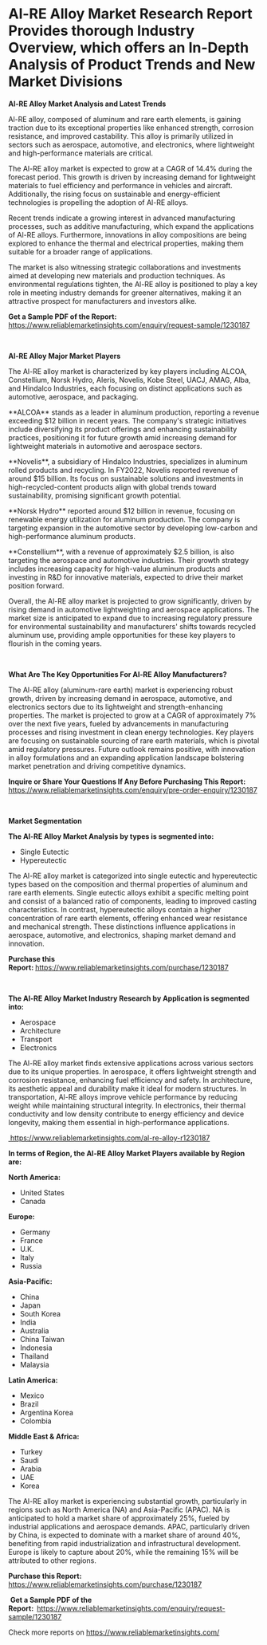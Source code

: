 <p><h1>Al-RE Alloy Market Research Report Provides thorough Industry Overview, which offers an In-Depth Analysis of Product Trends and New Market Divisions</h1></p><p><strong>Al-RE Alloy Market Analysis and Latest Trends</strong></p>
<p><p>Al-RE alloy, composed of aluminum and rare earth elements, is gaining traction due to its exceptional properties like enhanced strength, corrosion resistance, and improved castability. This alloy is primarily utilized in sectors such as aerospace, automotive, and electronics, where lightweight and high-performance materials are critical.</p><p>The Al-RE alloy market is expected to grow at a CAGR of 14.4% during the forecast period. This growth is driven by increasing demand for lightweight materials to fuel efficiency and performance in vehicles and aircraft. Additionally, the rising focus on sustainable and energy-efficient technologies is propelling the adoption of Al-RE alloys.</p><p>Recent trends indicate a growing interest in advanced manufacturing processes, such as additive manufacturing, which expand the applications of Al-RE alloys. Furthermore, innovations in alloy compositions are being explored to enhance the thermal and electrical properties, making them suitable for a broader range of applications.</p><p>The market is also witnessing strategic collaborations and investments aimed at developing new materials and production techniques. As environmental regulations tighten, the Al-RE alloy is positioned to play a key role in meeting industry demands for greener alternatives, making it an attractive prospect for manufacturers and investors alike.</p></p>
<p><strong>Get a Sample PDF of the Report:&nbsp;</strong> <a href="https://www.reliablemarketinsights.com/enquiry/request-sample/1230187?utm_campaign=2535&utm_medium=2&utm_source=Github&utm_content=ia&utm_term=03042025&utm_id=al-re-alloy">https://www.reliablemarketinsights.com/enquiry/request-sample/1230187</a></p>
<p>&nbsp;</p>
<p><strong>Al-RE Alloy Major Market Players</strong></p>
<p><p>The Al-RE alloy market is characterized by key players including ALCOA, Constellium, Norsk Hydro, Aleris, Novelis, Kobe Steel, UACJ, AMAG, Alba, and Hindalco Industries, each focusing on distinct applications such as automotive, aerospace, and packaging.</p><p>**ALCOA** stands as a leader in aluminum production, reporting a revenue exceeding $12 billion in recent years. The company's strategic initiatives include diversifying its product offerings and enhancing sustainability practices, positioning it for future growth amid increasing demand for lightweight materials in automotive and aerospace sectors.</p><p>**Novelis**, a subsidiary of Hindalco Industries, specializes in aluminum rolled products and recycling. In FY2022, Novelis reported revenue of around $15 billion. Its focus on sustainable solutions and investments in high-recycled-content products align with global trends toward sustainability, promising significant growth potential.</p><p>**Norsk Hydro** reported around $12 billion in revenue, focusing on renewable energy utilization for aluminum production. The company is targeting expansion in the automotive sector by developing low-carbon and high-performance aluminum products.</p><p>**Constellium**, with a revenue of approximately $2.5 billion, is also targeting the aerospace and automotive industries. Their growth strategy includes increasing capacity for high-value aluminum products and investing in R&D for innovative materials, expected to drive their market position forward.</p><p>Overall, the Al-RE alloy market is projected to grow significantly, driven by rising demand in automotive lightweighting and aerospace applications. The market size is anticipated to expand due to increasing regulatory pressure for environmental sustainability and manufacturers' shifts towards recycled aluminum use, providing ample opportunities for these key players to flourish in the coming years.</p></p>
<p>&nbsp;</p>
<p><strong>What Are The Key Opportunities For Al-RE Alloy Manufacturers?</strong></p>
<p><p>The Al-RE alloy (aluminum-rare earth) market is experiencing robust growth, driven by increasing demand in aerospace, automotive, and electronics sectors due to its lightweight and strength-enhancing properties. The market is projected to grow at a CAGR of approximately 7% over the next five years, fueled by advancements in manufacturing processes and rising investment in clean energy technologies. Key players are focusing on sustainable sourcing of rare earth materials, which is pivotal amid regulatory pressures. Future outlook remains positive, with innovation in alloy formulations and an expanding application landscape bolstering market penetration and driving competitive dynamics.</p></p>
<p><strong>Inquire or Share Your Questions If Any Before Purchasing This Report:</strong> <a href="https://www.reliablemarketinsights.com/enquiry/pre-order-enquiry/1230187?utm_campaign=2535&utm_medium=2&utm_source=Github&utm_content=ia&utm_term=03042025&utm_id=al-re-alloy">https://www.reliablemarketinsights.com/enquiry/pre-order-enquiry/1230187</a></p>
<p>&nbsp;</p>
<p><strong>Market Segmentation</strong></p>
<p><strong>The Al-RE Alloy Market Analysis by types is segmented into:</strong></p>
<p><ul><li>Single Eutectic</li><li>Hypereutectic</li></ul></p>
<p><p>The Al-RE alloy market is categorized into single eutectic and hypereutectic types based on the composition and thermal properties of aluminum and rare earth elements. Single eutectic alloys exhibit a specific melting point and consist of a balanced ratio of components, leading to improved casting characteristics. In contrast, hypereutectic alloys contain a higher concentration of rare earth elements, offering enhanced wear resistance and mechanical strength. These distinctions influence applications in aerospace, automotive, and electronics, shaping market demand and innovation.</p></p>
<p><strong>Purchase this Report:&nbsp;</strong><a href="https://www.reliablemarketinsights.com/purchase/1230187?utm_campaign=2535&utm_medium=2&utm_source=Github&utm_content=ia&utm_term=03042025&utm_id=al-re-alloy">https://www.reliablemarketinsights.com/purchase/1230187</a></p>
<p>&nbsp;</p>
<p><strong>The Al-RE Alloy Market Industry Research by Application is segmented into:</strong></p>
<p><ul><li>Aerospace</li><li>Architecture</li><li>Transport</li><li>Electronics</li></ul></p>
<p><p>The Al-RE alloy market finds extensive applications across various sectors due to its unique properties. In aerospace, it offers lightweight strength and corrosion resistance, enhancing fuel efficiency and safety. In architecture, its aesthetic appeal and durability make it ideal for modern structures. In transportation, Al-RE alloys improve vehicle performance by reducing weight while maintaining structural integrity. In electronics, their thermal conductivity and low density contribute to energy efficiency and device longevity, making them essential in high-performance applications.</p></p>
<p><a href="https://www.reliablemarketinsights.com/al-re-alloy-r1230187?utm_campaign=2535&utm_medium=2&utm_source=Github&utm_content=ia&utm_term=03042025&utm_id=al-re-alloy">&nbsp;https://www.reliablemarketinsights.com/al-re-alloy-r1230187</a></p>
<p><strong>In terms of Region, the Al-RE Alloy Market Players available by Region are:</strong></p>
<p>
    <p> <strong> North America: </strong>
        <ul>
            <li>United States</li>
            <li>Canada</li>
        </ul>
        </p> 
    <p> <strong> Europe: </strong>
        <ul>
            <li>Germany</li>
            <li>France</li>
            <li>U.K.</li>
            <li>Italy</li>
            <li>Russia</li>
        </ul>
        </p> 
    <p> <strong> Asia-Pacific: </strong>
        <ul>
            <li>China</li>
            <li>Japan</li>
            <li>South Korea</li>
            <li>India</li>
            <li>Australia</li>
            <li>China Taiwan</li>
            <li>Indonesia</li>
            <li>Thailand</li>
            <li>Malaysia</li>
        </ul>
        </p> 
    <p> <strong> Latin America: </strong>
        <ul>
            <li>Mexico</li>
            <li>Brazil</li>
            <li>Argentina Korea</li>
            <li>Colombia</li>
        </ul>
        </p> 
    <p> <strong> Middle East & Africa: </strong>
        <ul>
            <li>Turkey</li>
            <li>Saudi</li>
            <li>Arabia</li>
            <li>UAE</li>
            <li>Korea</li>
        </ul>
    </p>
    </p>
<p><p>The Al-RE alloy market is experiencing substantial growth, particularly in regions such as North America (NA) and Asia-Pacific (APAC). NA is anticipated to hold a market share of approximately 25%, fueled by industrial applications and aerospace demands. APAC, particularly driven by China, is expected to dominate with a market share of around 40%, benefiting from rapid industrialization and infrastructural development. Europe is likely to capture about 20%, while the remaining 15% will be attributed to other regions.</p></p>
<p><strong>Purchase this Report: </strong><a href="https://www.reliablemarketinsights.com/purchase/1230187?utm_campaign=2535&utm_medium=2&utm_source=Github&utm_content=ia&utm_term=03042025&utm_id=al-re-alloy">https://www.reliablemarketinsights.com/purchase/1230187</a></p>
<p>&nbsp;<strong>Get a Sample PDF of the Report:&nbsp;&nbsp;</strong><a href="https://www.reliablemarketinsights.com/enquiry/request-sample/1230187?utm_campaign=2535&utm_medium=2&utm_source=Github&utm_content=ia&utm_term=03042025&utm_id=al-re-alloy">https://www.reliablemarketinsights.com/enquiry/request-sample/1230187</a></p>
<p><strong></strong></p>
<p>Check more reports on <a href="https://www.reliablemarketinsights.com/?utm_campaign=2535&utm_medium=2&utm_source=Github&utm_content=ia&utm_term=03042025&utm_id=al-re-alloy">https://www.reliablemarketinsights.com/</a></p>